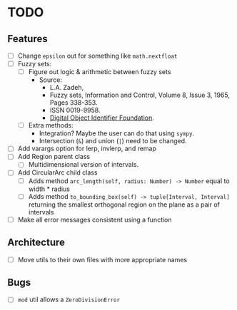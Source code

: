 # TODO

## Features

- [ ] Change `epsilon` out for something like `math.nextfloat`
- [ ] Fuzzy sets:
  - [ ] Figure out logic & arithmetic between fuzzy sets
    - Source:
      - L.A. Zadeh,
      - Fuzzy sets, Information and Control, Volume 8, Issue 3, 1965, Pages 338-353.
      - ISSN 0019-9958.
      - [Digital Object Identifier Foundation](https://doi.org/10.1016/S0019-9958(65)90241-X).
  - [ ] Extra methods:
    - Integration? Maybe the user can do that using `sympy`.
    - Intersection (`&`) and union (`|`) need to be changed.
- [ ] Add varargs option for lerp, invlerp, and remap
- [ ] Add Region parent class
  - [ ] Multidimensional version of intervals.
- [ ] Add CircularArc child class
  - [ ] Adds method `arc_length(self, radius: Number) -> Number` equal to width * radius
  - [ ] Adds method `to_bounding_box(self) -> tuple[Interval, Interval]` returning the smallest orthogonal region on the plane as a pair of intervals
- [ ] Make all error messages consistent using a function

## Architecture

- [ ] Move utils to their own files with more appropriate names

## Bugs

- [ ] `mod` util allows a `ZeroDivisionError`

